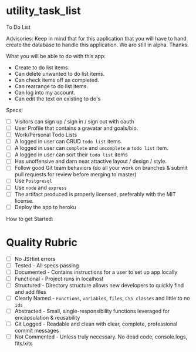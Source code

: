 # utility_task_list

To Do List

Advisories:
Keep in mind that for this application that you will have to hand create the database to handle this application. We are still in alpha. Thanks.

What you will be able to do with this app:

- Create to do list items.
- Can delete unwanted to do list items.
- Can check items off as completed.
- Can rearrange to do list items.
- Can log into my account.
- Can edit the text on existing to do's

Specs:

- [ ] Visitors can sign up / sign in / sign out with oauth
- [ ] User Profile that contains a gravatar and goals/bio.
- [ ] Work/Personal Todo Lists 
- [ ] A logged in user can CRUD `todo list` items
- [ ] A logged in user can `complete` and `uncomplete` a `todo list` item.
- [ ] A logged in user can sort their `todo list` items
- [ ] Has unoffensive and darn near attactive layout / design / style.
- [ ] Follow good Git team behaviors (do all your work on branches & submit pull requests for review before merging to master)
- [ ] Use `Postgresql`
- [ ] Use `node` and `express`
- [ ] The artifact produced is properly licensed, preferably with the MIT license.
- [ ] Deploy the app to heroku

How to get Started: 

# Quality Rubric

- [ ] No JSHint errors
- [ ] Tested - All specs passing
- [ ] Documented - Contains instructions for a user to set up app locally
- [ ] Functional - Project runs in localhost
- [ ] Structured - Directory structure allows new developers to quickly find and add files
- [ ] Clearly Named - `Functions`, `variables`, `files`, `CSS classes` and little to no `ids`
- [ ] Abstracted - Small, single-responsibility functions leveraged for encapsulation & reusability
- [ ] Git Logged - Readable and clean with clear, complete, professional commit messages
- [ ] Not Commented - Unless truly necessary. No dead code, console.logs, fits/xits
